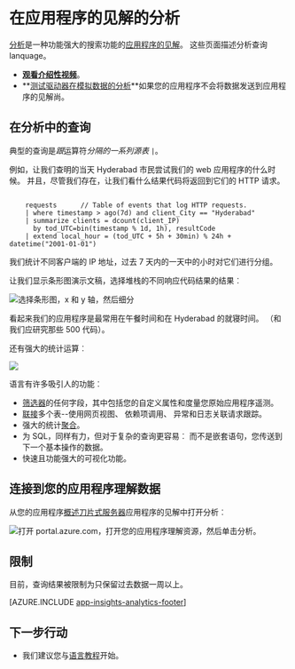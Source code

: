 <properties 
    pageTitle="分析的应用程序理解的功能强大的搜索工具 |Microsoft Azure" 
    description="分析应用程序的见解的诊断功能强大的搜索工具的概述。 " 
    services="application-insights" 
    documentationCenter=""
    authors="alancameronwills" 
    manager="douge"/>

<tags 
    ms.service="application-insights" 
    ms.workload="tbd" 
    ms.tgt_pltfrm="ibiza" 
    ms.devlang="na" 
    ms.topic="article" 
    ms.date="07/26/2016" 
    ms.author="awills"/>


# <a name="analytics-in-application-insights"></a>在应用程序的见解的分析


[分析](app-insights-analytics.md)是一种功能强大的搜索功能的[应用程序的见解](app-insights-overview.md)。 这些页面描述分析查询 lanquage。 

* **[观看介绍性视频](https://applicationanalytics-media.azureedge.net/home_page_video.mp4)**。
* **[测试驱动器在模拟数据的分析](https://analytics.applicationinsights.io/demo)**如果您的应用程序不会将数据发送到应用程序的见解尚。

## <a name="queries-in-analytics"></a>在分析中的查询
 
典型的查询是*跟*运算符*分隔的一系列源表* `|`。 

例如，让我们查明的当天 Hyderabad 市民尝试我们的 web 应用程序的什么时候。 并且，尽管我们存在，让我们看什么结果代码将返回到它们的 HTTP 请求。 

```AIQL

    requests      // Table of events that log HTTP requests.
  	| where timestamp > ago(7d) and client_City == "Hyderabad"
  	| summarize clients = dcount(client_IP) 
      by tod_UTC=bin(timestamp % 1d, 1h), resultCode
  	| extend local_hour = (tod_UTC + 5h + 30min) % 24h + datetime("2001-01-01") 
```

我们统计不同客户端的 IP 地址，过去 7 天内的一天中的小时对它们进行分组。 

让我们显示条形图演示文稿，选择堆栈的不同响应代码结果的结果︰

![选择条形图，x 和 y 轴，然后细分](./media/app-insights-analytics/020.png)

看起来我们的应用程序是最常用在午餐时间和在 Hyderabad 的就寝时间。 （和我们应研究那些 500 代码）。


还有强大的统计运算︰

![](./media/app-insights-analytics/025.png)


语言有许多吸引人的功能︰

* [筛选器](app-insights-analytics-reference.md#where-operator)的任何字段，其中包括您的自定义属性和度量您原始应用程序遥测。
* [联接](app-insights-analytics-reference.md#join-operator)多个表--使用网页视图、 依赖项调用、 异常和日志关联请求跟踪。
* 强大的统计[聚合](app-insights-analytics-reference.md#aggregations)。
* 为 SQL，同样有力，但对于复杂的查询更容易︰ 而不是嵌套语句，您传送到下一个基本操作的数据。
* 快速且功能强大的可视化功能。







## <a name="connect-to-your-application-insights-data"></a>连接到您的应用程序理解数据


从您的应用程序[概述刀片式服务器](app-insights-dashboards.md)应用程序的见解中打开分析︰ 

![打开 portal.azure.com，打开您的应用程序理解资源，然后单击分析。](./media/app-insights-analytics/001.png)


## <a name="limits"></a>限制

目前，查询结果被限制为只保留过去数据一周以上。



[AZURE.INCLUDE [app-insights-analytics-footer](../../includes/app-insights-analytics-footer.md)]


## <a name="next-steps"></a>下一步行动


* 我们建议您与[语言教程](app-insights-analytics-tour.md)开始。